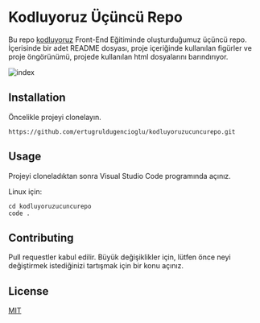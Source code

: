 # Kodluyoruz Üçüncü Repo
Bu repo [kodluyoruz](https://www.kodluyoruz.org/) Front-End Eğitiminde oluşturduğumuz üçüncü repo. İçerisinde bir adet README dosyası, proje içeriğinde kullanılan figürler ve proje öngörünümü, projede kullanılan html dosyalarını barındırıyor.

![index](https://github.com/ertugruldugencioglu/kodluyoruzucuncurepo/blob/main/project%20view/index.png?raw=true)

## Installation
Öncelikle projeyi clonelayın.
```
https://github.com/ertugruldugencioglu/kodluyoruzucuncurepo.git
```

## Usage
Projeyi cloneladıktan sonra Visual Studio Code programında açınız.

Linux için:
```  
cd kodluyoruzucuncurepo
code .
```
## Contributing
Pull requestler kabul edilir. Büyük değişiklikler için, lütfen önce neyi değiştirmek istediğinizi tartışmak için bir konu açınız.
## License
[MIT](https://choosealicense.com/licenses/mit/)
